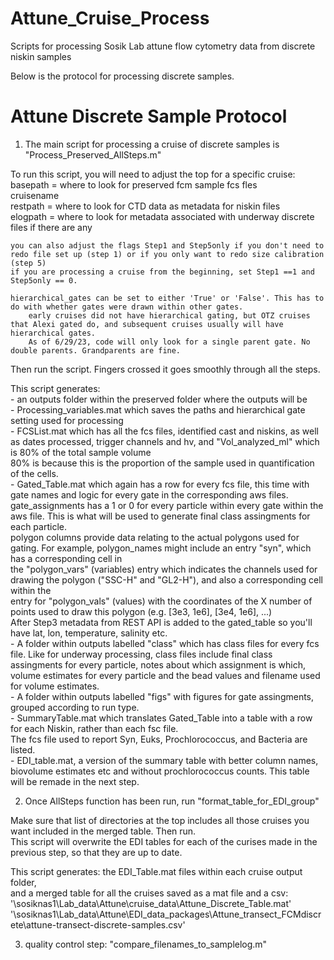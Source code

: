 # Attune_Cruise_Process
Scripts for processing Sosik Lab attune flow cytometry data from discrete niskin samples


Below is the protocol for processing discrete samples. 

# Attune Discrete Sample Protocol 

1. The main script for processing a cruise of discrete samples is "Process_Preserved_AllSteps.m"

To run this script, you will need to adjust the top for a specific cruise:   
    basepath = where to look for preserved fcm sample fcs fles  
    cruisename   
    restpath = where to look for CTD data as metadata for niskin files   
    elogpath = where to look for metadata associated with underway discrete files if there are any  

    you can also adjust the flags Step1 and Step5only if you don't need to redo file set up (step 1) or if you only want to redo size calibration (step 5)  
    if you are processing a cruise from the beginning, set Step1 ==1 and Step5only == 0.   

    hierarchical_gates can be set to either 'True' or 'False'. This has to do with whether gates were drawn within other gates.   
        early cruises did not have hierarchical gating, but OTZ cruises that Alexi gated do, and subsequent cruises usually will have hierarchical gates.   
        As of 6/29/23, code will only look for a single parent gate. No double parents. Grandparents are fine.   
  
Then run the script. Fingers crossed it goes smoothly through all the steps.   

This script generates:   
    - an outputs folder within the preserved folder where the outputs will be  
    - Processing_variables.mat which saves the paths and hierarchical gate setting used for processing  
    - FCSList.mat which has all the fcs files, identified cast and niskins, as well as dates processed, trigger channels and hv, and "Vol_analyzed_ml" which is 80% of the total sample volume  
        80% is because this is the proportion of the sample used in quantification of the cells.   
    - Gated_Table.mat which again has a row for every fcs file, this time with gate names and logic for every gate in the corresponding aws files.  
        gate_assignments has a 1 or 0 for every particle within every gate within the aws file. This is what will be used to generate final class assingments for each particle.   
        polygon columns provide data relating to the actual polygons used for gating. For example, polygon_names might include an entry "syn", which has a corresponding cell in   
            the "polygon_vars" (variables) entry which indicates the channels used for drawing the polygon ("SSC-H" and "GL2-H"), and also a corresponding cell within the   
            entry for "polygon_vals" (values) with the coordinates of the X number of points used to draw this polygon (e.g. [3e3, 1e6], [3e4, 1e6], ...)  
      After Step3 metadata from REST API is added to the gated_table so you'll have lat, lon, temperature, salinity etc.   
    - A folder within outputs labelled "class" which  has class files for every fcs file. Like for underway processing, class files include final class assingments for every particle, notes about which assignment is which,
         volume estimates for every particle and the bead values and filename used for volume estimates.  
    - A folder within outputs labelled "figs" with figures for gate assingments, grouped according to run type.  
    - SummaryTable.mat which translates Gated_Table into a table with a row for each Niskin, rather than each fsc file.  
        The fcs file used to report Syn, Euks, Prochlorococcus, and Bacteria are listed.  
    - EDI_table.mat, a version of the summary table with better column names, biovolume estimates etc and without prochlorococcus counts. This table will be remade in the next step.  


2. Once AllSteps function has been run, run "format_table_for_EDI_group"  

Make sure that list of directories at the top includes all those cruises you want included in the merged table. 
Then run.  
This script will overwrite the EDI tables for each of the curises made in the previous step, so that they are up to date.  

This script generates: 
      the EDI_Table.mat files within each cruise output folder,  
        and a merged table for all the cruises saved as a mat file and a csv:  
      '\\sosiknas1\Lab_data\Attune\cruise_data\Attune_Discrete_Table.mat'  
      '\\sosiknas1\Lab_data\Attune\EDI_data_packages\Attune_transect_FCMdiscrete\attune-transect-discrete-samples.csv'  



3. quality control step: "compare_filenames_to_samplelog.m"  
